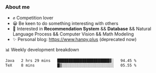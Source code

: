 ### About me
- ✊ Competition lover
- 😀 Be keen to do something interesting with others
- 🎈 Interested in **Recommendation System** && **Database** && Natural Language Process && Computer Vision && Math Modeling
- ✨ Personal blog: https://www.hanpy.plus (deprecated now)

📊 Weekly development breakdown
<!--START_SECTION:waka-->

```txt
Java   2 hrs 29 mins   ███████████████████████▓░   94.45 %
TeX    8 mins          █▒░░░░░░░░░░░░░░░░░░░░░░░   05.55 %
```

<!--END_SECTION:waka-->
